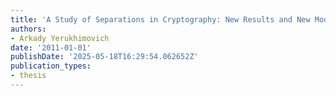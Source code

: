 ```yaml
---
title: 'A Study of Separations in Cryptography: New Results and New Models'
authors:
- Arkady Yerukhimovich
date: '2011-01-01'
publishDate: '2025-05-18T16:29:54.062652Z'
publication_types:
- thesis
---
```

